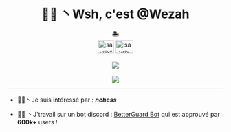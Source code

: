 <h1 align="center">🏴‍☠️ 丶Wsh, c'est @Wezah</h1>


<p align="center">
  <b>🏝</b><br>
<a href="https://twitter.com/667Wezah"><img src="https://i.imgur.com/CuIpv32.png" alt="sayrixfx" width="37" height="30" /></a> 
<a href="https://www.youtube.com/channel/UCI9ELTuau0YlBPP5miLKsXw"><img src="https://i.imgur.com/JVFQEu8.png" alt="sayrix" width="41"  height="30" /></a> 
<br><br>
  <img src="https://data.whicdn.com/images/293903810/original.gif">
  <br><br>
    <a href="https://github.com/Wezah">
      <img src="https://discord.c99.nl/widget/theme-4/281492584176549891.png"> </a>
</p>

---
- 🏴‍☠️丶Je suis intéressé par : _**nehess**_

- 🏴‍☠️ 丶J'travail sur un bot discord : [BetterGuard Bot](https://discord.gg/2DPW877r9d) qui est approuvé par **600k+** users !

